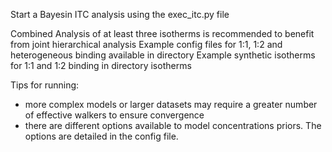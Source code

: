 Start a Bayesin ITC analysis using the exec_itc.py file

Combined Analysis of at least three isotherms is recommended to benefit from joint hierarchical analysis
Example config files for 1:1, 1:2 and heterogeneous binding available in directory
Example synthetic isotherms for 1:1 and 1:2 binding in directory isotherms

Tips for running:
- more complex models or larger datasets may require a greater number of effective walkers to ensure convergence
- there are different options available to model concentrations priors. The options are detailed in the config file.
  
